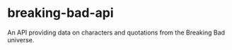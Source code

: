 # breaking-bad-api
An API providing data on characters and quotations from the Breaking Bad universe.
